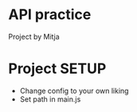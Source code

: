 # API practice

Project by Mitja

# Project SETUP

- Change config to your own liking
- Set path in main.js
